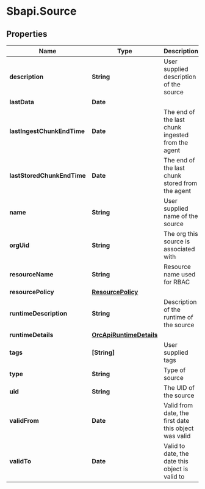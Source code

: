 # Sbapi.Source

## Properties

Name | Type | Description | Notes
------------ | ------------- | ------------- | -------------
**description** | **String** | User supplied description of the source | [optional] 
**lastData** | **Date** |  | [optional] 
**lastIngestChunkEndTime** | **Date** | The end of the last chunk ingested from the agent | [optional] 
**lastStoredChunkEndTime** | **Date** | The end of the last chunk stored from the agent | [optional] 
**name** | **String** | User supplied name of the source | [optional] 
**orgUid** | **String** | The org this source is associated with | [optional] 
**resourceName** | **String** | Resource name used for RBAC | [optional] 
**resourcePolicy** | [**ResourcePolicy**](ResourcePolicy.md) |  | [optional] 
**runtimeDescription** | **String** | Description of the runtime of the source | [optional] 
**runtimeDetails** | [**OrcApiRuntimeDetails**](OrcApiRuntimeDetails.md) |  | [optional] 
**tags** | **[String]** | User supplied tags | [optional] 
**type** | **String** | Type of source | [optional] 
**uid** | **String** | The UID of the source | [optional] 
**validFrom** | **Date** | Valid from date, the first date this object was valid | [optional] 
**validTo** | **Date** | Valid to date, the date this object is valid to | [optional] 


